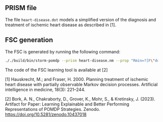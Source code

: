 ## PRISM file

The file `heart-disease.dot` models a simplified version of the diagnosis and treatment of ischemic heart disease as described
in [1].

## FSC generation

The FSC is generated by running the following command:

```bash
././build/bin/storm-pomdp --prism heart-disease.nm --prop "Rmin=?[F\"done\"]" --belief-exploration unfold --size-threshold 0 --sound --buildobsval --buildchoicelab --policy-learning  --cutoff-handling cutoffstrategy --export-learned-policy-dot heart-disease.dot

```
The code of the FSC learning tool is available at [2]



[1] Hauskrecht, M.; and Fraser, H. 2000. Planning treatment of ischemic heart disease with partially observable Markov decision processes. Artificial intelligence in medicine, 18(3): 221–244.

[2] Bork, A. N., Chakraborty, D., Grover, K., Mohr, S., & Kretinsky, J. (2023). Artifact for Paper: Learning Explainable and Better Performing Representations of POMDP Strategies. Zenodo. https://doi.org/10.5281/zenodo.10437018